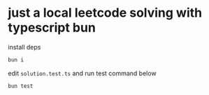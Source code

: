 # just a local leetcode solving with typescript bun

install deps

```bash
bun i
```

edit `solution.test.ts` and run test command below

```bash
bun test
```
